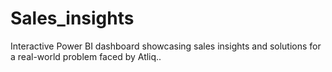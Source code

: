 # Sales_insights
Interactive Power BI dashboard showcasing sales insights and solutions for a real-world problem faced by Atliq..
